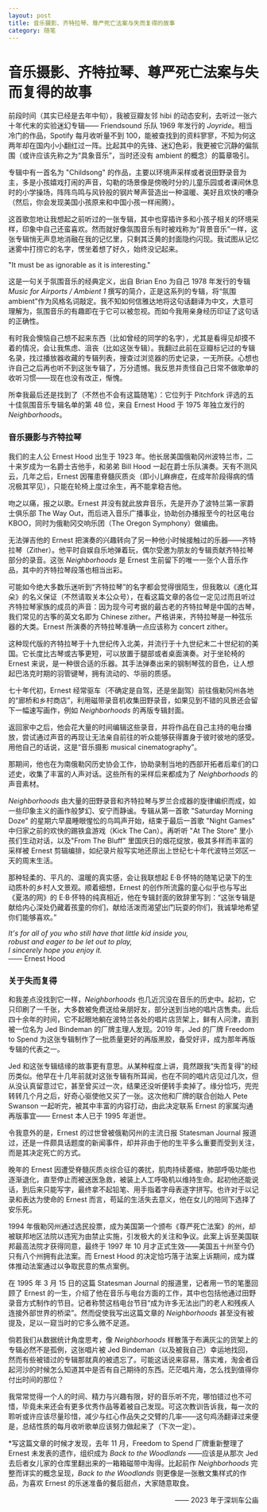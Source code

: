 ```yaml
---
layout: post
title: 音乐摄影、齐特拉琴、尊严死亡法案与失而复得的故事
category: 随笔
---
```


# 音乐摄影、齐特拉琴、尊严死亡法案与失而复得的故事

前段时间<span class="zhushi">（其实已经是去年中旬）</span>，我被豆瓣友邻 hibi 的动态安利，去听过一张六十年代末的实验迷幻专辑—— Friendsound 乐队 1969 年发行的 <i>Joyride</i>。相当冷门的作品，Spotify 每月收听量不到 100，能被查找到的资料寥寥，不知为何这两年却在国内小小翻红过一阵。比起其中的先锋、迷幻色彩，我更被它沉静的偏氛围<span class="zhushi">（或许应该先称之为“具象音乐”，当时还没有 ambient 的概念）</span>的篇章吸引。

专辑中有一首名为 "Childsong" 的作品，主要以环境声采样或者说田野录音为主，多是小孩嬉戏打闹的声音，勾勒的场景像是傍晚时分的儿童乐园或者课间休息时的小学操场，阵阵鸟鸣与风铃般的钢片琴声营造出一种温暖、美好且欢快的嘈杂<span class="zhushi">（然后，你会发现美国小孩原来和中国小孩一样闹腾）</span>。

这首歌忽地让我想起之前听过的一张专辑，其中也穿插许多和小孩子相关的环境采样，印象中自己还蛮喜欢。然而就好像氛围音乐有时被戏称为“背景音乐”一样，这张专辑悄无声息地消融在我的记忆里，只剩其泛黄的封面隐约闪现。我试图从记忆迷雾中打捞它的名字，愣坐着想了好久，始终没记起来。

"It must be as ignorable as it is interesting." 

这是一句关于氛围音乐的经典定义，出自 Brian Eno 为自己 1978 年发行的专辑<i> Music for Airports / Ambient 1 </i>撰写的简介，正是这系列的专辑，将“氛围 ambient”作为风格名词敲定。我不知如何信雅达地将这句话翻译为中文，大意可理解为，氛围音乐的有趣即在于它可以被忽视。而如今我用亲身经历印证了这句话的正确性。

有时我会懊恼自己想不起来东西<span class="zhushi">（比如曾经的同学的名字）</span>，尤其是看得见却摸不着的情况，会让我焦虑、沮丧<span class="zhushi">（比如这张专辑）</span>。我翻过此前在豆瓣标记过的专辑名录，找过播放器收藏的专辑列表，搜查过浏览器的历史记录，一无所获。心想也许自己之后再也听不到这张专辑了，万分遗憾。我反思并责怪自己日常不做歌单的收听习惯——现在也没有改正，惭愧。

所幸我最后还是找到了<span class="zhushi">（不然也不会有这篇随笔）</span>：它位列于 Pitchfork 评选的五十佳氛围音乐专辑名单的第 48 位，来自 Ernest Hood 于 1975 年独立发行的<i> Neighborhoods</i>。

### 音乐摄影与齐特拉琴

我们的主人公 Ernest Hood 出生于 1923 年。他长居美国俄勒冈州波特兰市，二十来岁成为一名爵士吉他手，和弟弟 Bill Hood 一起在爵士乐队演奏。天有不测风云，几年之后，Ernest 因罹患脊髓灰质炎<span class="zhushi">（即小儿麻痹症，在成年阶段得病的情况极其罕见）</span>，只能在轮椅上度过余生，再不能拿稳吉他。

吻之以痛，报之以歌。Ernest 并没有就此放弃音乐，先是开办了波特兰第一家爵士俱乐部 The Way Out，而后进入音乐广播事业，协助创办播报至今的社区电台 KBOO，同时为俄勒冈交响乐团<span class="zhushi">（The Oregon Symphony）</span>做编曲。

无法弹吉他的 Ernest 把演奏的兴趣转向了另一种他小时候接触过的乐器——齐特拉琴<span class="zhushi">（Zither）</span>。他平时自娱自乐地弹着玩，偶尔受邀为朋友的专辑贡献齐特拉琴部分的录音。这张<i> Neighborhoods </i>是 Ernest 生前留下的唯一一张个人音乐作品，其中的齐特拉琴段落也相当出彩。

可能如今绝大多数乐迷听到“齐特拉琴”的名字都会觉得很陌生，但我敢以《進化耳朵》的名义保证<span class="zhushi">（不然请取关本公众号）</span>，在看这篇文章的各位一定见过而且听过齐特拉琴家族的成员的声音：因为现今可考据的最古老的齐特拉琴是中国的古琴，我们常见的古筝的英文名即为 Chinese zither。严格讲来，齐特拉琴是一种弦乐器的大类。Ernest 所演奏的齐特拉琴准确一点应该称为 concert zither。

这种现代版的齐特拉琴于十九世纪传入北美，并流行于十九世纪末二十世纪初的美国。它长度比古琴或古筝更短，可以放置于腿部或者桌面演奏。对于坐轮椅的 Ernest 来说，是一种很合适的乐器。其手法弹奏出来的钢制琴弦的音色，让人想起巴洛克时期的羽管键琴，拥有流动的、华丽的质感。

七十年代初，Ernest 经常驱车<span class="zhushi">（不确定是自驾，还是坐副驾）</span>前往俄勒冈州各地的“廊桥和乡村商店”，利用磁带录音机收集田野录音，如果见到不错的风景还会留下一幅速写画作，例如<i> Neighborhoods </i>的再版专辑封面。

返回家中之后，他会花大量的时间编辑这些录音，并将作品在自己主持的电台播放，尝试通过声音的再现让无法亲自前往的听众能够获得置身于彼时彼地的感受。用他自己的话说，这是“音乐摄影 musical cinematography”。

那期间，他也在为南俄勒冈历史协会工作，协助录制当地的西部开拓者后辈们的口述史，收集了丰富的人声对话。这些所有的采样后来都成为了<i> Neighborhoods </i>的声音素材。

<i>Neighborhoods </i>由大量的田野录音和齐特拉琴与罗兰合成器的旋律编织而成，如一些印象主义的画作般梦幻、安宁而静谧。专辑从第一首歌 "Saturday Morning Doze" 的星期六早晨睡眼惺忪的鸟鸣声开始，结束于最后一首歌 "Night Games" 中归家之前的欢快的踢铁盒游戏<span class="zhushi">（Kick The Can）</span>。再听听 "At The Store" 里小孩们生动对话，以及"From The Bluff" 里国庆日的烟花绽放，极其多样而丰富的采样被 Ernest 剪辑编排，如纪录片般写实地还原出上世纪七十年代波特兰郊区一天的周末生活。

那种轻柔的、平凡的、温暖的真实感，会让我联想起 E·B·怀特的随笔记录下的生动质朴的乡村人文景观。顺着细想，Ernest 的创作所流露的童心似乎也与写出《夏洛的网》的 E·B·怀特的纯真相近，他在专辑封面的致辞里写到：“这张专辑是献给内心深处仍藏着孩童的你们，献给活泼而渴望出门玩耍的你们，我诚挚地希望你们能够喜欢。”

<i>It's for all of you who still have that little kid inside you, <br>
robust and eager to be let out to play,  <br>
I sincerely hope you enjoy it. <br></i>
—— Ernest Hood <br>

### 关于失而复得

和我差点没找到它一样，<i>Neighborhoods </i>也几近沉没在音乐的历史中。起初，它只印刷了一千张，大多数被免费送给亲朋好友，部分送到当地的唱片店售卖。此后四十余年的时间，它不起眼地躺在波特兰各处的唱片店货架上，鲜有人问津，直到被一位名为 Jed Bindeman 的厂牌主理人发现。2019 年，Jed 的厂牌 Freedom to Spend 为这张专辑制作了一批质量更好的再版黑胶，备受好评，成为那年再版专辑的代表之一。

Jed 和这张专辑结缘的故事更有意思。从某种程度上讲，竟然跟我“失而复得”的经历类似。他早在十几年前就对这张专辑有所耳闻，也在不同的唱片店见过几次，但从没认真留意过它，甚至曾买过一次，结果还没听便转手卖掉了。缘分恰巧，兜兜转转几个月之后，好奇心驱使他又买了一张。这次他和厂牌的联合创始人 Pete Swanson 一起听完，被其中丰富的内容打动，由此决定联系 Ernest 的家属沟通再版事宜—— Ernest 本人已于 1995 年逝世。

令我意外的是，Ernest 的过世曾被俄勒冈州的主流日报 Statesman Journal 报道过，还是一件颇具话题度的新闻事件，却并非由于他的生平多么重要而受到关注，而是其决定死亡的方式。

晚年的 Ernest 因遭受脊髓灰质炎综合征的袭扰，肌肉持续萎缩，肺部呼吸功能也逐渐退化，直至停止而被送医急救，被装上人工呼吸机以维持生命。起初他还能说话，到后来只能写字，最终拿不起铅笔、用手指着字母表逐字拼写。也许对于以记录和表达为使命的 Ernest 而言，苟延的生活失去意义，他在女儿的陪同下选择了安乐死。

1994 年俄勒冈州通过选民投票，成为美国第一个颁布《尊严死亡法案》的州，却被联邦地区法院以违宪为由禁止实施，引发极大的关注和争议。此案上诉至美国联邦最高法院才获得同意，最终于 1997 年 10 月才正式生效——美国五十州至今仍只有八个州拥有此法案。而 Ernest Hood 的决定恰巧落于法案上诉期间，成为媒体推动法案通过以争取民意的焦点案例。

在 1995 年 3 月 15 日的这篇 Statesman Journal 的报道里，记者用一节的笔墨回顾了 Ernest 的一生，介绍了他在音乐与电台方面的工作，其中也包括他通过田野录音方式制作的节目。记者称赞这档电台节目“成为许多无法出门的老人和残疾人连接外部世界的桥梁”。然而促使我写出这篇文章的<i> Neighborhoods </i>甚至没有被提及，足以一窥当时的它多么微不足道。

倘若我们从数据统计角度思考，像<i> Neighborhoods </i>样散落于布满灰尘的货架上的专辑必然不是孤例，这张唱片被 Jed Bindeman<span class="zhushi">（以及被我自己）</span>幸运地找回，然而有些被错过的专辑那就真的被遗忘了。可能这话说来容易，落实难，淘金者舀起河沙的时候怎么知道其中是否有自己期待的东西。茫茫唱片海，怎么找到值得你付出时间的那位？

我常常觉得一个人的时间、精力与兴趣有限，好的音乐听不完，哪怕错过也不可惜，毕竟未来还会有更多优秀作品等着被自己发现。可这次教训告诉我，每一次的聆听或许应该尽量珍惜，减少与红心作品失之交臂的几率——这句鸡汤翻译过来便是，总结性质的每月收听歌单应该努力做起来了<span class="zhushi"><span class="zhushi">（下次一定）</span>。

\*写这篇文章的时候才发现，去年 11 月，Freedom to Spend 厂牌重新整理了 Ernest 未发表的遗作，组织成为<i> Back to the Woodlands </i>——应该是从那次 Jed 去后者女儿家的仓库里翻出来的一箱箱磁带中淘得。比起前作<i> Neighborhoods </i>完整而详实的概念呈现，<i>Back to the Woodlands </i>则更像是一张散文集样式的作品，为喜欢 Ernest 的乐迷准备的餐后甜点，大家随意取食。

<p align="right">—— 2023 年于深圳车公庙</p>
